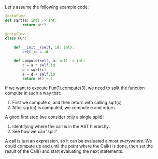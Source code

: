 Let's assume the following example code:
```python
@dataflow
def sqrt(a: int) -> int:
        return a**2
    
@dataflow
class Fun:
    
    def __init__(self, id: int):
        self.id = id

    def compute(self, a: int) -> int:
        c = a * self.id
        d = sqrt(c)
        e = d + self.id
        return e() + 1
```

If we want to execute Fun(1).compute(3), we need to split the function compute in such a way that:
1) First we compute c, and then return with calling sqrt(c)
2) After sqrt(c) is computed, we compute e and return.

A good first step (we consider only a single split):
1) Identifying where the call is in the AST hierarchy.
2) See how we can 'split'

A call is just an expression, so it can be evaluated almost _everywhere_. 
We could compute up and until the point where the Call() is done, then set the result of the Call()
and start evaluating the next statements. 